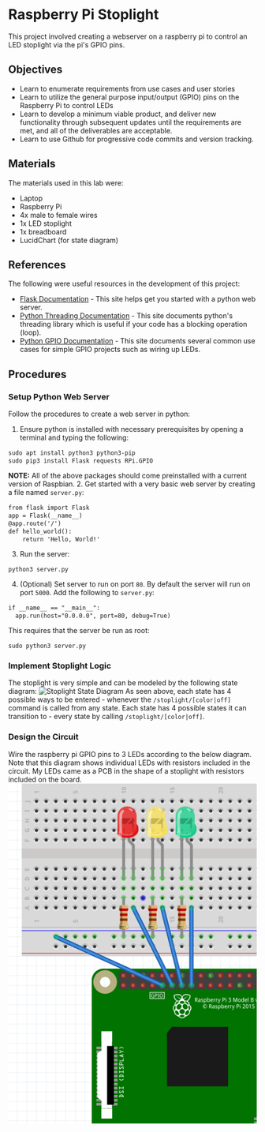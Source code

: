 # Raspberry Pi Stoplight
This project involved creating a webserver on a raspberry pi to control an LED stoplight via the pi's GPIO pins.

## Objectives
* Learn to enumerate requirements from use cases and user stories
* Learn to utilize the general purpose input/output (GPIO) pins on the Raspberry Pi to control LEDs
* Learn to develop a minimum viable product, and deliver new functionality through subsequent updates
until the requirements are met, and all of the deliverables are acceptable.
* Learn to use Github for progressive code commits and version tracking.

## Materials
The materials used in this lab were:
* Laptop
* Raspberry Pi
* 4x male to female wires
* 1x LED stoplight
* 1x breadboard
* LucidChart (for state diagram)

## References
The following were useful resources in the development of this project:
* [Flask Documentation](http://flask.palletsprojects.com/en/1.1.x/quickstart/#a-minimal-application) - This site helps get you started with a python web server.
* [Python Threading Documentation](https://docs.python.org/3/library/threading.html) - This site documents python's threading library which is useful if your code has a blocking operation (loop).
* [Python GPIO Documentation](https://www.raspberrypi.org/documentation/usage/gpio/python/README.md) - This site documents several common use cases for simple GPIO projects such as wiring up LEDs.

## Procedures
### Setup Python Web Server
Follow the procedures to create a web server in python:
1. Ensure python is installed with necessary prerequisites by opening a terminal and typing the following:
```
sudo apt install python3 python3-pip
sudo pip3 install Flask requests RPi.GPIO
```
**NOTE:** All of the above packages should come preinstalled with a current version of Raspbian.
2. Get started with a very basic web server by creating a file named `server.py`:
```
from flask import Flask
app = Flask(__name__)
@app.route('/')
def hello_world():
    return 'Hello, World!'
```
3. Run the server:
```
python3 server.py
```
4. (Optional) Set server to run on port `80`.  By default the server will run on port `5000`.  Add the following to `server.py`:
```
if __name__ == "__main__":
  app.run(host="0.0.0.0", port=80, debug=True)
```
This requires that the server be run as root:
```
sudo python3 server.py
```

### Implement Stoplight Logic
The stoplight is very simple and can be modeled by the following state diagram:
![Stoplight State Diagram](https://www.lucidchart.com/publicSegments/view/034941ad-58dc-4ddf-9982-6051a4b32b6f/image.png)
As seen above, each state has 4 possible ways to be entered - whenever the `/stoplight/[color|off]` command is called from any state.  Each state has 4 possible states it can transition to - every state by calling `/stoplight/[color|off]`. 

### Design the Circuit
Wire the raspberry pi GPIO pins to 3 LEDs according to the below diagram.  Note that this diagram shows individual LEDs with resistors included in the circuit.  My LEDs came as a PCB in the shape of a stoplight with resistors included on the board.
![Breadboard Wiring](https://github.com/CraightonH/school-blog/blob/master/LEDStoplight.png)